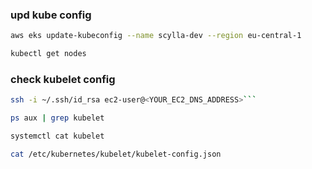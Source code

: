 ### upd kube config
```bash
aws eks update-kubeconfig --name scylla-dev --region eu-central-1

kubectl get nodes
```

### check kubelet config
```bash
ssh -i ~/.ssh/id_rsa ec2-user@<YOUR_EC2_DNS_ADDRESS>```

ps aux | grep kubelet

systemctl cat kubelet

cat /etc/kubernetes/kubelet/kubelet-config.json
```